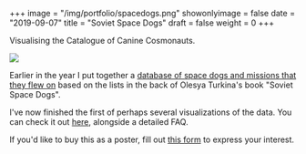 +++
image = "/img/portfolio/spacedogs.png"
showonlyimage = false
date = "2019-09-07"
title = "Soviet Space Dogs"
draft = false
weight = 0
+++

Visualising the Catalogue of Canine Cosmonauts.

<!--more-->

![](/img/portfolio/spacedogs.png)

Earlier in the year I put together a [database of space dogs and missions that they flew on](https://airtable.com/universe/expG3z2CFykG1dZsp/sovet-space-dogs) based on the lists in the back of Olesya Turkina's book "Soviet Space Dogs".

I've now finished the first of perhaps several visualizations of the data. You can check it out [here](http://www.duncangeere.com/spacedogs/), alongside a detailed FAQ.

If you'd like to buy this as a poster, fill out [this form](https://forms.gle/Szq5DpRYSPxu9SHN9) to express your interest.